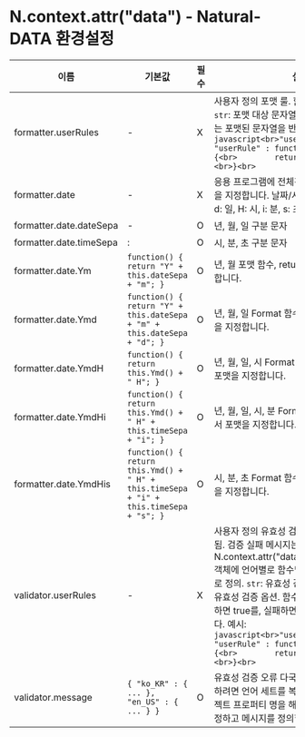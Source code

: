 # N.context.attr("data") - Natural-DATA 환경설정

| 이름 | 기본값 | 필수 | 설명 |
|------|---------|----------|-------------|
| formatter.userRules | - | X | 사용자 정의 포맷 룰. 함수 명이 룰 명이 됨. `str`: 포맷 대상 문자열, `args`: 포맷 옵션. 함수는 포맷된 문자열을 반환해야 합니다. 예시:<br>```javascript<br>"userRules" : {<br>    "userRule" : function(str, args) {<br>        return str;<br>    }<br>}<br>``` |
| formatter.date | - | X | 응용 프로그램에 전체적으로 사용될 날짜 형식을 지정합니다. 날짜/시간 포맷: Y: 년, m: 월, d: 일, H: 시, i: 분, s: 초 |
| formatter.date.dateSepa | - | O | 년, 월, 일 구분 문자 |
| formatter.date.timeSepa | : | O | 시, 분, 초 구분 문자 |
| formatter.date.Ym | `function() { return "Y" + this.dateSepa + "m"; }` | O | 년, 월 포맷 함수, return 구문에서 포맷을 지정합니다. |
| formatter.date.Ymd | `function() { return "Y" + this.dateSepa + "m" + this.dateSepa + "d"; }` | O | 년, 월, 일 Format 함수, return 구문에서 포맷을 지정합니다. |
| formatter.date.YmdH | `function() { return this.Ymd() + " H"; }` | O | 년, 월, 일, 시 Format 함수, return 구문에서 포맷을 지정합니다. |
| formatter.date.YmdHi | `function() { return this.Ymd() + " H" + this.timeSepa + "i"; }` | O | 년, 월, 일, 시, 분 Format 함수, return 구문에서 포맷을 지정합니다. |
| formatter.date.YmdHis | `function() { return this.Ymd() + " H" + this.timeSepa + "i" + this.timeSepa + "s"; }` | O | 시, 분, 초 Format 함수, return 구문에서 포맷을 지정합니다. |
| validator.userRules | - | X | 사용자 정의 유효성 검증 룰. 함수 명이 룰 명이 됨. 검증 실패 메시지는 아래 N.context.attr("data").validator.message 객체에 언어별로 함수명과 같은 프로퍼티명으로 정의. `str`: 유효성 검증 대상 문자열, `args`: 유효성 검증 옵션. 함수는 유효성 검증에 성공하면 true를, 실패하면 false를 반환해야 합니다. 예시:<br>```javascript<br>"userRules" : {<br>    "userRule" : function(str, args) {<br>        return true;<br>    }<br>}<br>``` |
| validator.message | `{ "ko_KR" : { ... }, "en_US" : { ... } }` | O | 유효성 검증 오류 다국어 메시지. 언어를 추가하려면 언어 세트를 복사하고 언어 세트 오브젝트 프로퍼티 명을 해당 로케일 문자열로 지정하고 메시지를 정의합니다. |
